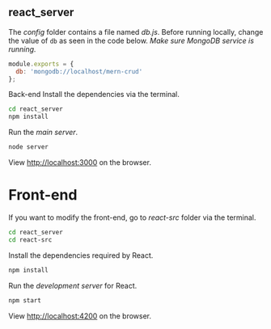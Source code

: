 ## react_server

The *config* folder contains a file named *db.js*. Before running locally, change the value of `db` as seen in the code below. *Make sure MongoDB service is running.*
```js
module.exports = {
  db: 'mongodb://localhost/mern-crud'
};
```

Back-end
Install the dependencies via the terminal.

```bash
cd react_server
npm install
```

Run the *main server*.
```bash
node server
```

View [http://localhost:3000](http://localhost:3000) on the browser.

# Front-end
If you want to modify the front-end, go to *react-src* folder via the terminal.

```bash
cd react_server
cd react-src
```

Install the dependencies required by React.
```bash
npm install
```

Run the *development server* for React.
```bash
npm start
```

View [http://localhost:4200](http://localhost:4200) on the browser.



